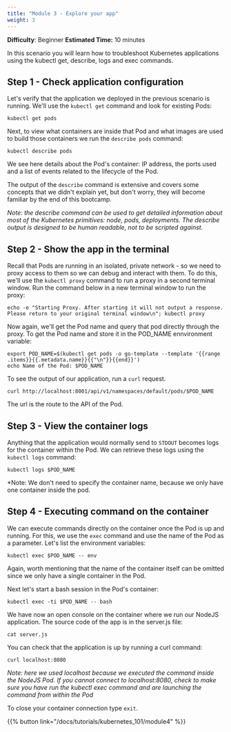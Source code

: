 ```yaml
---
title: "Module 3 - Explore your app"                                
weight: 3
--- 
```


**Difficulty**: Beginner
**Estimated Time:** 10 minutes

In this scenario you will learn how to troubleshoot Kubernetes applications using the kubectl get, describe, logs and exec commands.

## Step 1 - Check application configuration

Let's verify that the application we deployed in the previous scenario is running. We'll use the `kubectl get` command and look for existing Pods:

```shell
kubectl get pods
```

Next, to view what containers are inside that Pod and what images are used to build those containers we run the `describe pods` command:

```shell
kubectl describe pods
```

We see here details about the Pod's container: IP address, the ports used and a list of events related to the lifecycle of the Pod.

The output of the `describe` command is extensive and covers some concepts that we didn't explain yet, but don't worry, they will become familiar by the end of this bootcamp.

*Note: the describe command can be used to get detailed information about most of the Kubernetes primitives: node, pods, deployments. The describe output is designed to be human readable, not to be scripted against.*

## Step 2 - Show the app in the terminal

Recall that Pods are running in an isolated, private network - so we need to proxy access to them so we can debug and interact with them. To do this, we'll use the `kubectl proxy` command to run a proxy in a second terminal window. Run the command below in a new terminal window to run the proxy:

```shell
echo -e "Starting Proxy. After starting it will not output a response. Please return to your original terminal window\n"; kubectl proxy
```

Now again, we'll get the Pod name and query that pod directly through the proxy. To get the Pod name and store it in the POD_NAME ennvironment variable:

```shell
export POD_NAME=$(kubectl get pods -o go-template --template '{{range .items}}{{.metadata.name}}{{"\n"}}{{end}}')
echo Name of the Pod: $POD_NAME
```

To see the output of our application, run a `curl` request.

```shell
curl http://localhost:8001/api/v1/namespaces/default/pods/$POD_NAME
```

The url is the route to the API of the Pod.

## Step 3 - View the container logs

Anything that the application would normally send to `STDOUT` becomes logs for the container within the Pod. We can retrieve these logs using the `kubectl logs` command:

```shell
kubectl logs $POD_NAME
```

*Note: We don't need to specify the container name, because we only have one container inside the pod.

## Step 4 - Executing command on the container

We can execute commands directly on the container once the Pod is up and running. For this, we use the `exec` command and use the name of the Pod as a parameter. Let's list the environment variables:

```shell
kubectl exec $POD_NAME -- env
```

Again, worth mentioning that the name of the container itself can be omitted since we only have a single container in the Pod.

Next let's start a bash session in the Pod's container:

```shell
kubectl exec -ti $POD_NAME -- bash
```

We have now an open console on the container where we run our NodeJS application. The source code of the app is in the server.js file:

```shell
cat server.js
```

You can check that the application is up by running a curl command:

```shell
curl localhost:8080
```

*Note: here we used localhost because we executed the command inside the NodeJS Pod. If you cannot connect to localhost:8080, check to make sure you have run the kubectl exec command and are launching the command from within the Pod*

To close your container connection type `exit`.

{{% button link="/docs/tutorials/kubernetes_101/module4" %}}
